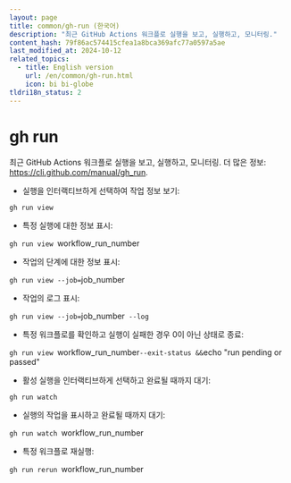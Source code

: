 ```yaml
---
layout: page
title: common/gh-run (한국어)
description: "최근 GitHub Actions 워크플로 실행을 보고, 실행하고, 모니터링."
content_hash: 79f86ac574415cfea1a8bca369afc77a0597a5ae
last_modified_at: 2024-10-12
related_topics:
  - title: English version
    url: /en/common/gh-run.html
    icon: bi bi-globe
tldri18n_status: 2
---
```

# gh run

최근 GitHub Actions 워크플로 실행을 보고, 실행하고, 모니터링.
더 많은 정보: <https://cli.github.com/manual/gh_run>.

- 실행을 인터랙티브하게 선택하여 작업 정보 보기:

`gh run view`

- 특정 실행에 대한 정보 표시:

`gh run view `<span class="tldr-var badge badge-pill bg-dark-lm bg-white-dm text-white-lm text-dark-dm font-weight-bold">workflow_run_number</span>

- 작업의 단계에 대한 정보 표시:

`gh run view --job=`<span class="tldr-var badge badge-pill bg-dark-lm bg-white-dm text-white-lm text-dark-dm font-weight-bold">job_number</span>

- 작업의 로그 표시:

`gh run view --job=`<span class="tldr-var badge badge-pill bg-dark-lm bg-white-dm text-white-lm text-dark-dm font-weight-bold">job_number</span>` --log`

- 특정 워크플로를 확인하고 실행이 실패한 경우 0이 아닌 상태로 종료:

`gh run view `<span class="tldr-var badge badge-pill bg-dark-lm bg-white-dm text-white-lm text-dark-dm font-weight-bold">workflow_run_number</span>` --exit-status && `<span class="tldr-var badge badge-pill bg-dark-lm bg-white-dm text-white-lm text-dark-dm font-weight-bold">echo "run pending or passed"</span>

- 활성 실행을 인터랙티브하게 선택하고 완료될 때까지 대기:

`gh run watch`

- 실행의 작업을 표시하고 완료될 때까지 대기:

`gh run watch `<span class="tldr-var badge badge-pill bg-dark-lm bg-white-dm text-white-lm text-dark-dm font-weight-bold">workflow_run_number</span>

- 특정 워크플로 재실행:

`gh run rerun `<span class="tldr-var badge badge-pill bg-dark-lm bg-white-dm text-white-lm text-dark-dm font-weight-bold">workflow_run_number</span>
